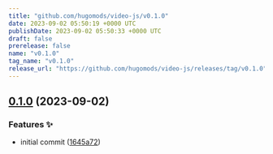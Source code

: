 ```yaml
---
title: "github.com/hugomods/video-js/v0.1.0"
date: 2023-09-02 05:50:19 +0000 UTC
publishDate: 2023-09-02 05:50:33 +0000 UTC
draft: false
prerelease: false
name: "v0.1.0"
tag_name: "v0.1.0"
release_url: "https://github.com/hugomods/video-js/releases/tag/v0.1.0"
---
```


## [0.1.0](https://github.com/hugomods/video-js/compare/v0.0.1...v0.1.0) (2023-09-02)


### Features ✨

* initial commit ([1645a72](https://github.com/hugomods/video-js/commit/1645a72186d161323e4725f9545f3ca922c5f609))

